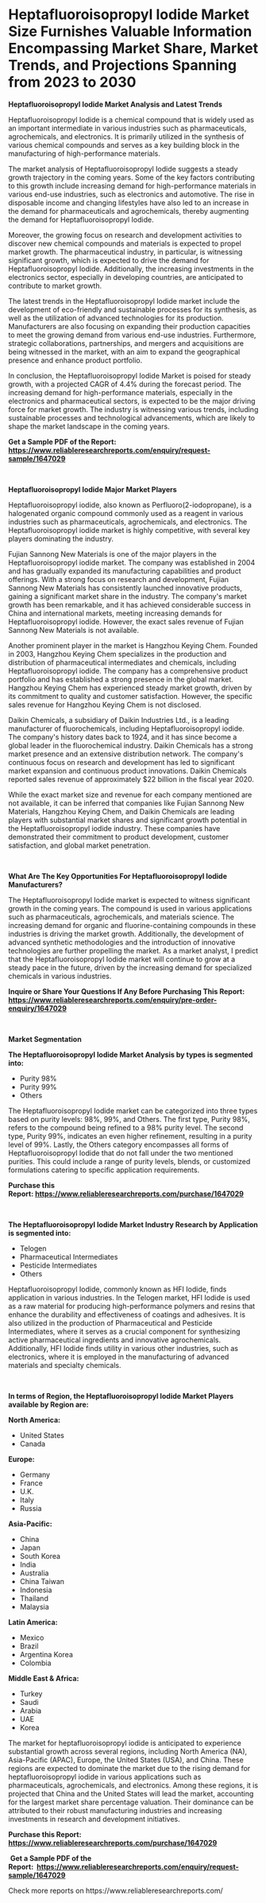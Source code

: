 <p><h1>Heptafluoroisopropyl Iodide Market Size Furnishes Valuable Information Encompassing Market Share, Market Trends, and Projections Spanning from 2023 to 2030</h1></p><p><strong>Heptafluoroisopropyl Iodide Market Analysis and Latest Trends</strong></p>
<p><p>Heptafluoroisopropyl Iodide is a chemical compound that is widely used as an important intermediate in various industries such as pharmaceuticals, agrochemicals, and electronics. It is primarily utilized in the synthesis of various chemical compounds and serves as a key building block in the manufacturing of high-performance materials. </p><p>The market analysis of Heptafluoroisopropyl Iodide suggests a steady growth trajectory in the coming years. Some of the key factors contributing to this growth include increasing demand for high-performance materials in various end-use industries, such as electronics and automotive. The rise in disposable income and changing lifestyles have also led to an increase in the demand for pharmaceuticals and agrochemicals, thereby augmenting the demand for Heptafluoroisopropyl Iodide.</p><p>Moreover, the growing focus on research and development activities to discover new chemical compounds and materials is expected to propel market growth. The pharmaceutical industry, in particular, is witnessing significant growth, which is expected to drive the demand for Heptafluoroisopropyl Iodide. Additionally, the increasing investments in the electronics sector, especially in developing countries, are anticipated to contribute to market growth.</p><p>The latest trends in the Heptafluoroisopropyl Iodide market include the development of eco-friendly and sustainable processes for its synthesis, as well as the utilization of advanced technologies for its production. Manufacturers are also focusing on expanding their production capacities to meet the growing demand from various end-use industries. Furthermore, strategic collaborations, partnerships, and mergers and acquisitions are being witnessed in the market, with an aim to expand the geographical presence and enhance product portfolio.</p><p>In conclusion, the Heptafluoroisopropyl Iodide Market is poised for steady growth, with a projected CAGR of 4.4% during the forecast period. The increasing demand for high-performance materials, especially in the electronics and pharmaceutical sectors, is expected to be the major driving force for market growth. The industry is witnessing various trends, including sustainable processes and technological advancements, which are likely to shape the market landscape in the coming years.</p></p>
<p><strong>Get a Sample PDF of the Report:&nbsp; <a href="https://www.reliableresearchreports.com/enquiry/request-sample/1647029">https://www.reliableresearchreports.com/enquiry/request-sample/1647029</a></strong></p>
<p>&nbsp;</p>
<p><strong>Heptafluoroisopropyl Iodide Major Market Players</strong></p>
<p><p>Heptafluoroisopropyl iodide, also known as Perfluoro(2-iodopropane), is a halogenated organic compound commonly used as a reagent in various industries such as pharmaceuticals, agrochemicals, and electronics. The Heptafluoroisopropyl iodide market is highly competitive, with several key players dominating the industry.</p><p>Fujian Sannong New Materials is one of the major players in the Heptafluoroisopropyl iodide market. The company was established in 2004 and has gradually expanded its manufacturing capabilities and product offerings. With a strong focus on research and development, Fujian Sannong New Materials has consistently launched innovative products, gaining a significant market share in the industry. The company's market growth has been remarkable, and it has achieved considerable success in China and international markets, meeting increasing demands for Heptafluoroisopropyl iodide. However, the exact sales revenue of Fujian Sannong New Materials is not available.</p><p>Another prominent player in the market is Hangzhou Keying Chem. Founded in 2003, Hangzhou Keying Chem specializes in the production and distribution of pharmaceutical intermediates and chemicals, including Heptafluoroisopropyl iodide. The company has a comprehensive product portfolio and has established a strong presence in the global market. Hangzhou Keying Chem has experienced steady market growth, driven by its commitment to quality and customer satisfaction. However, the specific sales revenue for Hangzhou Keying Chem is not disclosed.</p><p>Daikin Chemicals, a subsidiary of Daikin Industries Ltd., is a leading manufacturer of fluorochemicals, including Heptafluoroisopropyl iodide. The company's history dates back to 1924, and it has since become a global leader in the fluorochemical industry. Daikin Chemicals has a strong market presence and an extensive distribution network. The company's continuous focus on research and development has led to significant market expansion and continuous product innovations. Daikin Chemicals reported sales revenue of approximately $22 billion in the fiscal year 2020.</p><p>While the exact market size and revenue for each company mentioned are not available, it can be inferred that companies like Fujian Sannong New Materials, Hangzhou Keying Chem, and Daikin Chemicals are leading players with substantial market shares and significant growth potential in the Heptafluoroisopropyl iodide industry. These companies have demonstrated their commitment to product development, customer satisfaction, and global market penetration.</p></p>
<p>&nbsp;</p>
<p><strong>What Are The Key Opportunities For Heptafluoroisopropyl Iodide Manufacturers?</strong></p>
<p><p>The Heptafluoroisopropyl Iodide market is expected to witness significant growth in the coming years. The compound is used in various applications such as pharmaceuticals, agrochemicals, and materials science. The increasing demand for organic and fluorine-containing compounds in these industries is driving the market growth. Additionally, the development of advanced synthetic methodologies and the introduction of innovative technologies are further propelling the market. As a market analyst, I predict that the Heptafluoroisopropyl Iodide market will continue to grow at a steady pace in the future, driven by the increasing demand for specialized chemicals in various industries.</p></p>
<p><strong>Inquire or Share Your Questions If Any Before Purchasing This Report: <a href="https://www.reliableresearchreports.com/enquiry/pre-order-enquiry/1647029">https://www.reliableresearchreports.com/enquiry/pre-order-enquiry/1647029</a></strong></p>
<p>&nbsp;</p>
<p><strong>Market Segmentation</strong></p>
<p><strong>The Heptafluoroisopropyl Iodide Market Analysis by types is segmented into:</strong></p>
<p><ul><li>Purity 98%</li><li>Purity 99%</li><li>Others</li></ul></p>
<p><p>The Heptafluoroisopropyl Iodide market can be categorized into three types based on purity levels: 98%, 99%, and Others. The first type, Purity 98%, refers to the compound being refined to a 98% purity level. The second type, Purity 99%, indicates an even higher refinement, resulting in a purity level of 99%. Lastly, the Others category encompasses all forms of Heptafluoroisopropyl Iodide that do not fall under the two mentioned purities. This could include a range of purity levels, blends, or customized formulations catering to specific application requirements.</p></p>
<p><strong>Purchase this Report:&nbsp;<a href="https://www.reliableresearchreports.com/purchase/1647029">https://www.reliableresearchreports.com/purchase/1647029</a></strong></p>
<p>&nbsp;</p>
<p><strong>The Heptafluoroisopropyl Iodide Market Industry Research by Application is segmented into:</strong></p>
<p><ul><li>Telogen</li><li>Pharmaceutical Intermediates</li><li>Pesticide Intermediates</li><li>Others</li></ul></p>
<p><p>Heptafluoroisopropyl Iodide, commonly known as HFI Iodide, finds application in various industries. In the Telogen market, HFI Iodide is used as a raw material for producing high-performance polymers and resins that enhance the durability and effectiveness of coatings and adhesives. It is also utilized in the production of Pharmaceutical and Pesticide Intermediates, where it serves as a crucial component for synthesizing active pharmaceutical ingredients and innovative agrochemicals. Additionally, HFI Iodide finds utility in various other industries, such as electronics, where it is employed in the manufacturing of advanced materials and specialty chemicals.</p></p>
<p>&nbsp;</p>
<p><strong>In terms of Region, the Heptafluoroisopropyl Iodide Market Players available by Region are:</strong></p>
<p>
    <p> <strong> North America: </strong>
        <ul>
            <li>United States</li>
            <li>Canada</li>
        </ul>
        </p> 
    <p> <strong> Europe: </strong>
        <ul>
            <li>Germany</li>
            <li>France</li>
            <li>U.K.</li>
            <li>Italy</li>
            <li>Russia</li>
        </ul>
        </p> 
    <p> <strong> Asia-Pacific: </strong>
        <ul>
            <li>China</li>
            <li>Japan</li>
            <li>South Korea</li>
            <li>India</li>
            <li>Australia</li>
            <li>China Taiwan</li>
            <li>Indonesia</li>
            <li>Thailand</li>
            <li>Malaysia</li>
        </ul>
        </p> 
    <p> <strong> Latin America: </strong>
        <ul>
            <li>Mexico</li>
            <li>Brazil</li>
            <li>Argentina Korea</li>
            <li>Colombia</li>
        </ul>
        </p> 
    <p> <strong> Middle East & Africa: </strong>
        <ul>
            <li>Turkey</li>
            <li>Saudi</li>
            <li>Arabia</li>
            <li>UAE</li>
            <li>Korea</li>
        </ul>
    </p>
    </p>
<p><p>The market for heptafluoroisopropyl iodide is anticipated to experience substantial growth across several regions, including North America (NA), Asia-Pacific (APAC), Europe, the United States (USA), and China. These regions are expected to dominate the market due to the rising demand for heptafluoroisopropyl iodide in various applications such as pharmaceuticals, agrochemicals, and electronics. Among these regions, it is projected that China and the United States will lead the market, accounting for the largest market share percentage valuation. Their dominance can be attributed to their robust manufacturing industries and increasing investments in research and development initiatives.</p></p>
<p><strong>Purchase this Report: <a href="https://www.reliableresearchreports.com/purchase/1647029">https://www.reliableresearchreports.com/purchase/1647029</a></strong></p>
<p>&nbsp;<strong>Get a Sample PDF of the Report:&nbsp;&nbsp;<a href="https://www.reliableresearchreports.com/enquiry/request-sample/1647029">https://www.reliableresearchreports.com/enquiry/request-sample/1647029</a></strong></p>
<p><strong></strong></p>
<p>Check more reports on https://www.reliableresearchreports.com/</p>